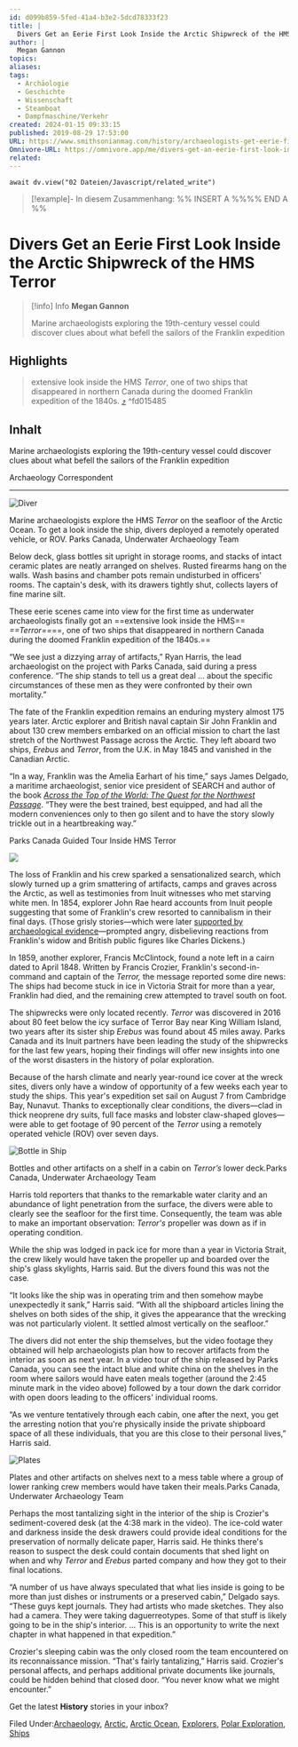 ```yaml
---
id: d099b859-5fed-41a4-b3e2-5dcd78333f23
title: |
  Divers Get an Eerie First Look Inside the Arctic Shipwreck of the HMS Terror
author: |
  Megan Gannon
topics: 
aliases: 
tags:
  - Archäologie
  - Geschichte
  - Wissenschaft
  - Steamboat
  - Dampfmaschine/Verkehr
created: 2024-01-15 09:33:15
published: 2019-08-29 17:53:00
URL: https://www.smithsonianmag.com/history/archaeologists-get-eerie-first-look-inside-arctic-shipwreck-franklin-hms-terror-180973011/
Omnivore-URL: https://omnivore.app/me/divers-get-an-eerie-first-look-inside-the-arctic-shipwreck-of-th-18d0c40e415
related: 
---
```


```dataviewjs
await dv.view("02 Dateien/Javascript/related_write")
```
> [!example]- In diesem Zusammenhang:
> %% INSERT A %%%% END A %%

# Divers Get an Eerie First Look Inside the Arctic Shipwreck of the HMS Terror

> [!info] Info
> **Megan Gannon**
> 
> Marine archaeologists exploring the 19th-century vessel could discover clues about what befell the sailors of the Franklin expedition

## Highlights

> extensive look inside the HMS _Terror_, one of two ships that disappeared in northern Canada during the doomed Franklin expedition of the 1840s. [⤴️](https://omnivore.app/me/divers-get-an-eerie-first-look-inside-the-arctic-shipwreck-of-th-18d0c40e415#fd015485-60b9-4075-8c0e-65bcb06dd8c5)  ^fd015485


## Inhalt

Marine archaeologists exploring the 19th-century vessel could discover clues about what befell the sailors of the Franklin expedition

Archaeology Correspondent

---

![Diver](https://proxy-prod.omnivore-image-cache.app/0x0,s0wzk8Ju0V7g6BPGTg8VVlYpo7b0ODn7lCn7do5eu6iw/https://th-thumbnailer.cdn-si-edu.com/MWFgCwJIBnS9sLydOGtW42KTHRY=/1000x750/filters:no_upscale()/https://tf-cmsv2-smithsonianmag-media.s3.amazonaws.com/filer/fd/c1/fdc10eab-8661-44af-9e1b-ee4508e36e8f/screen-shot-2019-08-29-at-114711-am.jpg) 

 Marine archaeologists explore the HMS _Terror_ on the seafloor of the Arctic Ocean. To get a look inside the ship, divers deployed a remotely operated vehicle, or ROV. Parks Canada, Underwater Archaeology Team 

Below deck, glass bottles sit upright in storage rooms, and stacks of intact ceramic plates are neatly arranged on shelves. Rusted firearms hang on the walls. Wash basins and chamber pots remain undisturbed in officers' rooms. The captain's desk, with its drawers tightly shut, collects layers of fine marine silt.

These eerie scenes came into view for the first time as underwater archaeologists finally got an ==extensive look inside the HMS== _==Terror==_==, one of two ships that disappeared in northern Canada during the doomed Franklin expedition of the 1840s.==

“We see just a dizzying array of artifacts,” Ryan Harris, the lead archaeologist on the project with Parks Canada, said during a press conference. “The ship stands to tell us a great deal … about the specific circumstances of these men as they were confronted by their own mortality.”

The fate of the Franklin expedition remains an enduring mystery almost 175 years later. Arctic explorer and British naval captain Sir John Franklin and about 130 crew members embarked on an official mission to chart the last stretch of the Northwest Passage across the Arctic. They left aboard two ships, _Erebus_ and _Terror_, from the U.K. in May 1845 and vanished in the Canadian Arctic.

“In a way, Franklin was the Amelia Earhart of his time,” says James Delgado, a maritime archaeologist, senior vice president of SEARCH and author of the book _[Across the Top of the World: The Quest for the Northwest Passage](https://www.amazon.com/Across-Top-World-Northwest-Passage/dp/1553651596)_. “They were the best trained, best equipped, and had all the modern conveniences only to then go silent and to have the story slowly trickle out in a heartbreaking way.”

Parks Canada Guided Tour Inside HMS Terror

![](https://proxy-prod.omnivore-image-cache.app/0x0,s7SdoraUwAryt3kotpWTyvt1y2e0DSrkTDsg7r_VWjMM/https://i.ytimg.com/vi/OxyTZ3F7mkA/maxresdefault.jpg)

The loss of Franklin and his crew sparked a sensationalized search, which slowly turned up a grim smattering of artifacts, camps and graves across the Arctic, as well as testimonies from Inuit witnesses who met starving white men. In 1854, explorer John Rae heard accounts from Inuit people suggesting that some of Franklin's crew resorted to cannibalism in their final days. (Those grisly stories—which were later [supported by archaeological evidence](https://www.smithsonianmag.com/smart-news/franklins-doomed-arctic-expedition-ended-gruesome-cannibalism-180956054/)—prompted angry, disbelieving reactions from Franklin's widow and British public figures like Charles Dickens.)

In 1859, another explorer, Francis McClintock, found a note left in a cairn dated to April 1848\. Written by Francis Crozier, Franklin's second-in-command and captain of the _Terror,_ the message reported some dire news: The ships had become stuck in ice in Victoria Strait for more than a year, Franklin had died, and the remaining crew attempted to travel south on foot.

The shipwrecks were only located recently. _Terror_ was discovered in 2016 about 80 feet below the icy surface of Terror Bay near King William Island, two years after its sister ship _Erebus_ was found about 45 miles away. Parks Canada and its Inuit partners have been leading the study of the shipwrecks for the last few years, hoping their findings will offer new insights into one of the worst disasters in the history of polar exploration.

Because of the harsh climate and nearly year-round ice cover at the wreck sites, divers only have a window of opportunity of a few weeks each year to study the ships. This year's expedition set sail on August 7 from Cambridge Bay, Nunavut. Thanks to exceptionally clear conditions, the divers—clad in thick neoprene dry suits, full face masks and lobster claw-shaped gloves—were able to get footage of 90 percent of the _Terror_ using a remotely operated vehicle (ROV) over seven days.

![Bottle in Ship](https://proxy-prod.omnivore-image-cache.app/0x0,szyfy2-F6A3IRGSEZS-waozWwjcFNXtGkg8KS-KwOc1I/https://th-thumbnailer.cdn-si-edu.com/WcUcRP3MBlZr3ulAAslv9McLsBQ=/fit-in/1072x0/https://tf-cmsv2-smithsonianmag-media.s3.amazonaws.com/filer/89/8a/898af75c-26b0-4dc7-ad27-587bfdd1a927/hms_terror_-_no_watermark_2_-_343.jpg) 

 Bottles and other artifacts on a shelf in a cabin on _Terror’s_ lower deck.Parks Canada, Underwater Archaeology Team 

Harris told reporters that thanks to the remarkable water clarity and an abundance of light penetration from the surface, the divers were able to clearly see the seafloor for the first time. Consequently, the team was able to make an important observation: _Terror's_ propeller was down as if in operating condition.

While the ship was lodged in pack ice for more than a year in Victoria Strait, the crew likely would have taken the propeller up and boarded over the ship's glass skylights, Harris said. But the divers found this was not the case.

“It looks like the ship was in operating trim and then somehow maybe unexpectedly it sank,” Harris said. “With all the shipboard articles lining the shelves on both sides of the ship, it gives the appearance that the wrecking was not particularly violent. It settled almost vertically on the seafloor.”

The divers did not enter the ship themselves, but the video footage they obtained will help archaeologists plan how to recover artifacts from the interior as soon as next year. In a video tour of the ship released by Parks Canada, you can see the intact blue and white china on the shelves in the room where sailors would have eaten meals together (around the 2:45 minute mark in the video above) followed by a tour down the dark corridor with open doors leading to the officers' individual rooms.

“As we venture tentatively through each cabin, one after the next, you get the arresting notion that you're physically inside the private shipboard space of all these individuals, that you are this close to their personal lives,” Harris said.

![Plates ](https://proxy-prod.omnivore-image-cache.app/0x0,si0u_O2ttZDnjM81DWm6YeO8zxL9nINJ9LxkFu_XV-EU/https://th-thumbnailer.cdn-si-edu.com/eRfe1oeCvNiOVLDsmePXVNvig4k=/fit-in/1072x0/https://tf-cmsv2-smithsonianmag-media.s3.amazonaws.com/filer/be/e9/bee9f80a-0c2c-4777-a488-340bef1df2b7/hms_terror_-_no_watermark_5-_353.jpg) 

 Plates and other artifacts on shelves next to a mess table where a group of lower ranking crew members would have taken their meals.Parks Canada, Underwater Archaeology Team 

Perhaps the most tantalizing sight in the interior of the ship is Crozier's sediment-covered desk (at the 4:38 mark in the video). The ice-cold water and darkness inside the desk drawers could provide ideal conditions for the preservation of normally delicate paper, Harris said. He thinks there's reason to suspect the desk could contain documents that shed light on when and why _Terror_ and _Erebus_ parted company and how they got to their final locations.

“A number of us have always speculated that what lies inside is going to be more than just dishes or instruments or a preserved cabin,” Delgado says. “These guys kept journals. They had artists who made sketches. They also had a camera. They were taking daguerreotypes. Some of that stuff is likely going to be in the ship's interior. … This is an opportunity to write the next chapter in what happened in that expedition.”

Crozier's sleeping cabin was the only closed room the team encountered on its reconnaissance mission. “That's fairly tantalizing,” Harris said. Crozier's personal affects, and perhaps additional private documents like journals, could be hidden behind that closed door. “You never know what we might encounter.”

Get the latest **History** stories in your inbox?

Filed Under:[Archaeology](https://www.smithsonianmag.com/tag/archaeology/), [Arctic](https://www.smithsonianmag.com/tag/arctic/), [Arctic Ocean](https://www.smithsonianmag.com/tag/arctic-ocean/), [Explorers](https://www.smithsonianmag.com/tag/explorers/), [Polar Exploration](https://www.smithsonianmag.com/tag/polar-exploration/), [Ships](https://www.smithsonianmag.com/tag/ships/) 